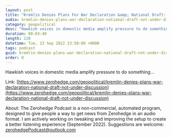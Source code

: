 ```yaml
---
layout: post
title: "Kremlin Denies Plans For War Declaration &amp; National Draft: &quot;Not Under Discussion&quot;"
audio: kremlin-denies-plans-war-declaration-national-draft-not-under-discussion-0
category: geopolitical
desc: "Hawkish voices in domestic media amplify pressure to do something..."
duration: 00:03:40
length: 220
datetime: Tue, 13 Sep 2022 23:50:00 +0000
tags: podcast
guid: kremlin-denies-plans-war-declaration-national-draft-not-under-discussion-0
order: 0
---
```

Hawkish voices in domestic media amplify pressure to do something...

Link: [https://www.zerohedge.com/geopolitical/kremlin-denies-plans-war-declaration-national-draft-not-under-discussion](https://www.zerohedge.com/geopolitical/kremlin-denies-plans-war-declaration-national-draft-not-under-discussion)

About: The Zerohedge Podcast is a non-commercial, automated program, designed to give people a way to get news from Zerohedge in an audio format.  I am actively working on tweaking and improving the setup to create a better listening experience (September 2022).  Suggestions are welcome: [zerohedgePodcast@outlook.com](mailto:zerohedgePodcast@outlook.com)